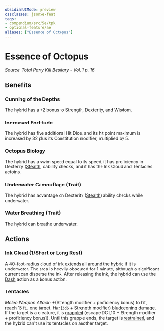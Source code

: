 ```yaml
---
obsidianUIMode: preview
cssclasses: json5e-feat
tags:
- compendium/src/5e/tpk
- optional-feature/ae
aliases: ["Essence of Octopus"]
---
```

# Essence of Octopus
*Source: Total Party Kill Bestiary - Vol. 1 p. 16*  

## Benefits

### Cunning of the Depths

The hybrid has a +2 bonus to Strength, Dexterity, and Wisdom.

### Increased Fortitude

The hybrid has five additional Hit Dice, and its hit point maximum is increased by 32 plus its Constitution modifier, multiplied by 5.

### Octopus Biology

The hybrid has a swim speed equal to its speed, it has proficiency in Dexterity ([Stealth](2-Mechanics/CLI/rules/skills.md#Stealth)) cability checks, and it has the Ink Cloud and Tentacles actoins.

### Underwater Camouflage (Trait)

The hybrid has advantage on Dexterity ([Stealth](2-Mechanics/CLI/rules/skills.md#Stealth)) ability checks while underwater.

### Water Breathing (Trait)

The hybrid can breathe underwater.

## Actions

### Ink Cloud (1/Short or Long Rest)

A 40-foot-radius cloud of ink extends all around the hybrid if it is underwater. The area is heavily obscured for 1 minute, although a significant current can disperse the ink. After releasing the ink, the hybrid can use the [Dash](2-Mechanics/CLI/rules/actions.md#Dash) action as a bonus action.

### Tentacles

*Melee Weapon Attack:* +(Strength modifier + proficiency bonus) to hit, reach 15 ft., one target. *Hit:*  (`3d6` + Strength modifier) bludgeoning damage. If the target is a creature, it is [grappled](2-Mechanics/CLI/rules/conditions.md#grappled) (escape DC [10 + Strength modifier + proficiency bonus]). Until this grapple ends, the target is [restrained](2-Mechanics/CLI/rules/conditions.md#restrained), and the hybrid can't use its tentacles on another target.